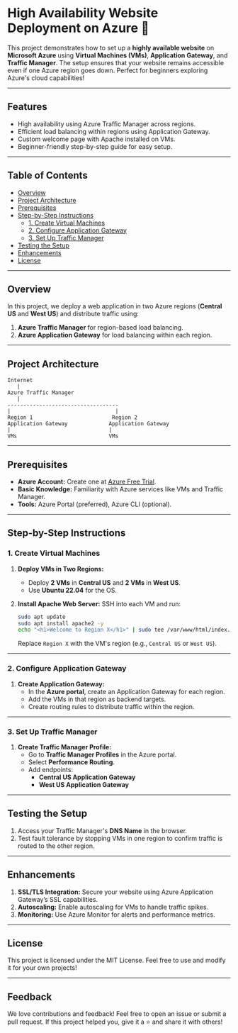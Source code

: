 # High Availability Website Deployment on Azure 🚀

This project demonstrates how to set up a **highly available website** on **Microsoft Azure** using **Virtual Machines (VMs)**, **Application Gateway**, and **Traffic Manager**. The setup ensures that your website remains accessible even if one Azure region goes down. Perfect for beginners exploring Azure's cloud capabilities!

---

## **Features**

- High availability using Azure Traffic Manager across regions.
- Efficient load balancing within regions using Application Gateway.
- Custom welcome page with Apache installed on VMs.
- Beginner-friendly step-by-step guide for easy setup.

---

## **Table of Contents**

- [Overview](#overview)
- [Project Architecture](#project-architecture)
- [Prerequisites](#prerequisites)
- [Step-by-Step Instructions](#step-by-step-instructions)
  - [1. Create Virtual Machines](#1-create-virtual-machines)
  - [2. Configure Application Gateway](#2-configure-application-gateway)
  - [3. Set Up Traffic Manager](#3-set-up-traffic-manager)
- [Testing the Setup](#testing-the-setup)
- [Enhancements](#enhancements)
- [License](#license)

---

## **Overview**

In this project, we deploy a web application in two Azure regions (**Central US** and **West US**) and distribute traffic using:

1. **Azure Traffic Manager** for region-based load balancing.
2. **Azure Application Gateway** for load balancing within each region.

---

## **Project Architecture**

```plaintext
Internet
   |
Azure Traffic Manager
   |
-----------------------------------
|                                 |
Region 1                         Region 2
Application Gateway             Application Gateway
|                               |
VMs                             VMs
```

---

## **Prerequisites**

- **Azure Account:** Create one at [Azure Free Trial](https://azure.microsoft.com/free/).
- **Basic Knowledge:** Familiarity with Azure services like VMs and Traffic Manager.
- **Tools:** Azure Portal (preferred), Azure CLI (optional).

---

## **Step-by-Step Instructions**

### **1. Create Virtual Machines**

1. **Deploy VMs in Two Regions:**
   - Deploy **2 VMs** in **Central US** and **2 VMs** in **West US**.
   - Use **Ubuntu 22.04** for the OS.

2. **Install Apache Web Server:**
   SSH into each VM and run:
   ```bash
   sudo apt update
   sudo apt install apache2 -y
   echo "<h1>Welcome to Region X</h1>" | sudo tee /var/www/html/index.html
   ```
   Replace `Region X` with the VM's region (e.g., `Central US` or `West US`).

---

### **2. Configure Application Gateway**

1. **Create Application Gateway:**
   - In the **Azure portal**, create an Application Gateway for each region.
   - Add the VMs in that region as backend targets.
   - Create routing rules to distribute traffic within the region.

---

### **3. Set Up Traffic Manager**

1. **Create Traffic Manager Profile:**
   - Go to **Traffic Manager Profiles** in the Azure portal.
   - Select **Performance Routing**.
   - Add endpoints:
     - **Central US Application Gateway**
     - **West US Application Gateway**

---

## **Testing the Setup**

1. Access your Traffic Manager's **DNS Name** in the browser.  
2. Test fault tolerance by stopping VMs in one region to confirm traffic is routed to the other region.

---

## **Enhancements**

1. **SSL/TLS Integration:** Secure your website using Azure Application Gateway’s SSL capabilities.  
2. **Autoscaling:** Enable autoscaling for VMs to handle traffic spikes.  
3. **Monitoring:** Use Azure Monitor for alerts and performance metrics.  

---

## **License**

This project is licensed under the MIT License. Feel free to use and modify it for your own projects!

---

## **Feedback**

We love contributions and feedback! Feel free to open an issue or submit a pull request. If this project helped you, give it a ⭐️ and share it with others!
